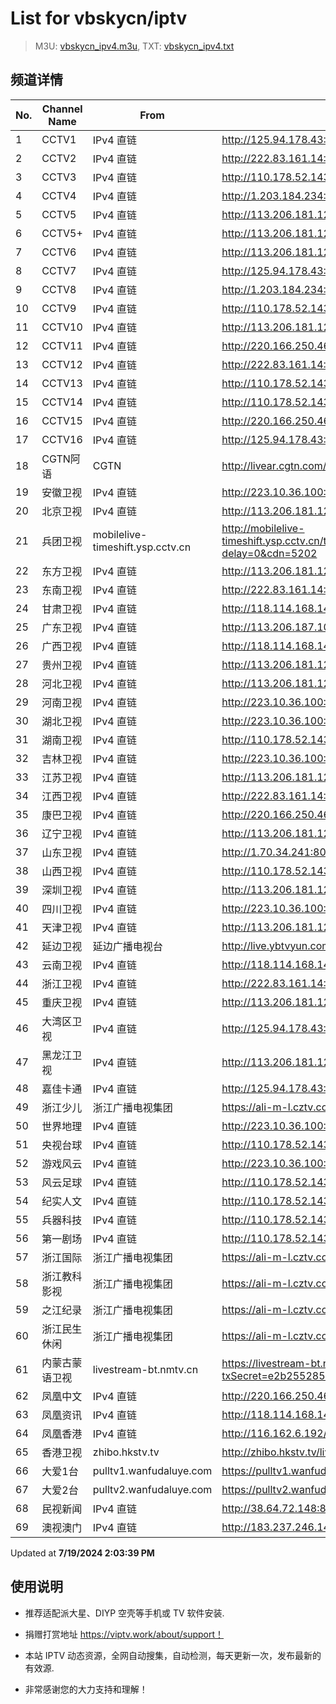 # List for **vbskycn/iptv**

> M3U: [vbskycn_ipv4.m3u](./vbskycn_ipv4.m3u ), TXT: [vbskycn_ipv4.txt](./txt/vbskycn_ipv4.txt )

## 频道详情

| No. | Channel Name | From | Source |
| --- | ------------ | ---- | ------ |
| 1 | CCTV1 | IPv4 直链 | <http://125.94.178.43:8686/udp/239.77.1.17:5146> |
| 2 | CCTV2 | IPv4 直链 | <http://222.83.161.14:9003/udp/239.81.0.115:4056> |
| 3 | CCTV3 | IPv4 直链 | <http://110.178.52.143:8082/udp/239.1.1.9:8009> |
| 4 | CCTV4 | IPv4 直链 | <http://1.203.184.234:4000/udp/225.1.8.4:8092> |
| 5 | CCTV5 | IPv4 直链 | <http://113.206.181.126:8005/udp/225.0.4.143:7980> |
| 6 | CCTV5+ | IPv4 直链 | <http://113.206.181.126:8005/udp/225.0.4.73:7980> |
| 7 | CCTV6 | IPv4 直链 | <http://113.206.181.126:8005/udp/225.0.4.144:7980> |
| 8 | CCTV7 | IPv4 直链 | <http://125.94.178.43:8686/udp/239.77.1.159:5146> |
| 9 | CCTV8 | IPv4 直链 | <http://1.203.184.234:4000/udp/225.1.8.85:8000> |
| 10 | CCTV9 | IPv4 直链 | <http://110.178.52.143:8082/udp/239.1.1.16:8016> |
| 11 | CCTV10 | IPv4 直链 | <http://113.206.181.126:8005/udp/225.0.4.130:7980> |
| 12 | CCTV11 | IPv4 直链 | <http://220.166.250.46:4022/udp/239.93.0.102:5140> |
| 13 | CCTV12 | IPv4 直链 | <http://222.83.161.14:9003/udp/239.81.0.119:4056> |
| 14 | CCTV13 | IPv4 直链 | <http://110.178.52.143:8082/udp/239.1.1.20:8020> |
| 15 | CCTV14 | IPv4 直链 | <http://110.178.52.143:8082/udp/239.1.1.21:8021> |
| 16 | CCTV15 | IPv4 直链 | <http://220.166.250.46:4022/udp/239.93.0.103:5140> |
| 17 | CCTV16 | IPv4 直链 | <http://125.94.178.43:8686/udp/239.77.0.165:5146> |
| 18 | CGTN阿语 | CGTN | <http://livear.cgtn.com/1000a/prog_index.m3u8> |
| 19 | 安徽卫视 | IPv4 直链 | <http://223.10.36.100:8082/udp/239.1.1.44:8044> |
| 20 | 北京卫视 | IPv4 直链 | <http://113.206.181.126:8005/udp/225.0.4.78:7980> |
| 21 | 兵团卫视 | mobilelive-timeshift.ysp.cctv.cn | <http://mobilelive-timeshift.ysp.cctv.cn/timeshift/ysp/2022606701/timeshift.m3u8?delay=0&cdn=5202> |
| 22 | 东方卫视 | IPv4 直链 | <http://113.206.181.126:8005/udp/225.0.4.80:7980> |
| 23 | 东南卫视 | IPv4 直链 | <http://222.83.161.14:9003/udp/239.81.0.215:4056> |
| 24 | 甘肃卫视 | IPv4 直链 | <http://118.114.168.146:8888/udp/239.93.0.81:5140> |
| 25 | 广东卫视 | IPv4 直链 | <http://113.206.187.107:8003/udp/225.0.4.84:7980> |
| 26 | 广西卫视 | IPv4 直链 | <http://118.114.168.146:8888/udp/239.93.42.46:5140> |
| 27 | 贵州卫视 | IPv4 直链 | <http://113.206.181.126:8005/udp/225.0.4.175:7980> |
| 28 | 河北卫视 | IPv4 直链 | <http://113.206.181.126:8005/udp/225.0.4.174:7980> |
| 29 | 河南卫视 | IPv4 直链 | <http://223.10.36.100:8082/udp/239.1.1.34:8034> |
| 30 | 湖北卫视 | IPv4 直链 | <http://223.10.36.100:8082/udp/239.1.1.32:8032> |
| 31 | 湖南卫视 | IPv4 直链 | <http://110.178.52.143:8082/udp/239.1.1.28:8028> |
| 32 | 吉林卫视 | IPv4 直链 | <http://223.10.36.100:8082/udp/239.1.1.30:8030> |
| 33 | 江苏卫视 | IPv4 直链 | <http://113.206.181.126:8005/udp/225.0.4.79:7980> |
| 34 | 江西卫视 | IPv4 直链 | <http://222.83.161.14:9003/udp/239.81.0.204:4056> |
| 35 | 康巴卫视 | IPv4 直链 | <http://220.166.250.46:4022/udp/239.93.0.41:5140> |
| 36 | 辽宁卫视 | IPv4 直链 | <http://113.206.181.126:8005/udp/225.0.4.98:7980> |
| 37 | 山东卫视 | IPv4 直链 | <http://1.70.34.241:8083/udp/239.1.1.47:8047> |
| 38 | 山西卫视 | IPv4 直链 | <http://110.178.52.143:8082/udp/239.1.1.1:8001> |
| 39 | 深圳卫视 | IPv4 直链 | <http://113.206.181.126:8005/udp/225.0.4.202:7980> |
| 40 | 四川卫视 | IPv4 直链 | <http://223.10.36.100:8082/udp/239.1.1.29:8029> |
| 41 | 天津卫视 | IPv4 直链 | <http://113.206.181.126:8005/udp/225.0.4.82:7980> |
| 42 | 延边卫视 | 延边广播电视台 | <http://live.ybtvyun.com/video/s10006-44f040627ca1/index.m3u8> |
| 43 | 云南卫视 | IPv4 直链 | <http://118.114.168.146:8888/udp/239.93.1.174:5140> |
| 44 | 浙江卫视 | IPv4 直链 | <http://222.83.161.14:9003/udp/239.81.0.108:4056> |
| 45 | 重庆卫视 | IPv4 直链 | <http://113.206.181.126:8005/udp/225.0.4.187:7980> |
| 46 | 大湾区卫视 | IPv4 直链 | <http://125.94.178.43:8686/udp/239.77.0.215:5146> |
| 47 | 黑龙江卫视 | IPv4 直链 | <http://113.206.181.126:8005/udp/225.0.4.201:7980> |
| 48 | 嘉佳卡通 | IPv4 直链 | <http://125.94.178.43:8686/udp/239.77.0.179:5146> |
| 49 | 浙江少儿 | 浙江广播电视集团 | <https://ali-m-l.cztv.com/channels/lantian/channel008/1080p.m3u8> |
| 50 | 世界地理 | IPv4 直链 | <http://223.10.36.100:8082/udp/239.1.1.99:8099> |
| 51 | 央视台球 | IPv4 直链 | <http://110.178.52.143:8082/udp/239.1.1.100:8100> |
| 52 | 游戏风云 | IPv4 直链 | <http://223.10.36.100:8082/udp/239.1.1.83:8083> |
| 53 | 风云足球 | IPv4 直链 | <http://110.178.52.143:8082/udp/239.1.1.101:8101> |
| 54 | 纪实人文 | IPv4 直链 | <http://110.178.52.143:8082/udp/239.1.1.45:8045> |
| 55 | 兵器科技 | IPv4 直链 | <http://110.178.52.143:8082/udp/239.1.1.97:8097> |
| 56 | 第一剧场 | IPv4 直链 | <http://110.178.52.143:8082/udp/239.1.1.94:8094> |
| 57 | 浙江国际 | 浙江广播电视集团 | <https://ali-m-l.cztv.com/channels/lantian/channel010/1080p.m3u8> |
| 58 | 浙江教科影视 | 浙江广播电视集团 | <https://ali-m-l.cztv.com/channels/lantian/channel004/1080p.m3u8> |
| 59 | 之江纪录 | 浙江广播电视集团 | <https://ali-m-l.cztv.com/channels/lantian/channel012/1080p.m3u8> |
| 60 | 浙江民生休闲 | 浙江广播电视集团 | <https://ali-m-l.cztv.com/channels/lantian/channel006/1080p.m3u8> |
| 61 | 内蒙古蒙语卫视 | livestream-bt.nmtv.cn | <https://livestream-bt.nmtv.cn/nmtv/2315general.m3u8?txSecret=e2b255285dd119a92c8aa5cdf00f8b84&txTime=771EF880> |
| 62 | 凤凰中文 | IPv4 直链 | <http://220.166.250.46:4022/udp/239.93.0.162:2192> |
| 63 | 凤凰资讯 | IPv4 直链 | <http://118.114.168.146:8888/udp/239.93.0.118:2191> |
| 64 | 凤凰香港 | IPv4 直链 | <http://116.162.6.192/1.v.smtcdns.net/qctv.fengshows.cn/live/0701phk72.m3u8> |
| 65 | 香港卫视 | zhibo.hkstv.tv | <http://zhibo.hkstv.tv/livestream/mutfysrq/playlist.m3u8> |
| 66 | 大爱1台 | pulltv1.wanfudaluye.com | <https://pulltv1.wanfudaluye.com/live/tv1.m3u8> |
| 67 | 大爱2台 | pulltv2.wanfudaluye.com | <https://pulltv2.wanfudaluye.com/live/tv2.m3u8> |
| 68 | 民视新闻 | IPv4 直链 | <http://38.64.72.148:80/hls/modn/list/4012/chunklist1.m3u8> |
| 69 | 澳视澳门 | IPv4 直链 | <http://183.237.246.14:9931/tsfile/live/1039_1.m3u8> |

Updated at **7/19/2024 2:03:39 PM**

## 使用说明

- 推荐适配派大星、DIYP 空壳等手机或 TV 软件安装.

- 捐赠打赏地址 <https://viptv.work/about/support！>

- 本站 IPTV 动态资源，全网自动搜集，自动检测，每天更新一次，发布最新的有效源.

- 非常感谢您的大力支持和理解！
